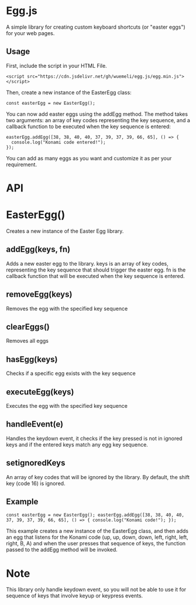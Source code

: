 # Egg.js

A simple library for creating custom keyboard shortcuts (or "easter eggs") for your web pages.

## Usage
First, include the script in your HTML File.

```<script src="https://cdn.jsdelivr.net/gh/wuemeli/egg.js/egg.min.js"></script>```

Then, create a new instance of the EasterEgg class:

```const easterEgg = new EasterEgg();```

You can now add easter eggs using the addEgg method. The method takes two arguments: an array of key codes representing the key sequence, and a callback function to be executed when the key sequence is entered:


```
easterEgg.addEgg([38, 38, 40, 40, 37, 39, 37, 39, 66, 65], () => {
  console.log("Konami code entered!");
});
```
You can add as many eggs as you want and customize it as per your requirement.

# API
# EasterEgg()
Creates a new instance of the Easter Egg library.

## addEgg(keys, fn)
Adds a new easter egg to the library. keys is an array of key codes, representing the key sequence that should trigger the easter egg. fn is the callback function that will be executed when the key sequence is entered.

## removeEgg(keys)
Removes the egg with the specified key sequence

## clearEggs()
Removes all eggs 

## hasEgg(keys)
Checks if a specific egg exists with the key sequence

## executeEgg(keys)
Executes the egg with the specified key sequence
## handleEvent(e)
Handles the keydown event, it checks if the key pressed is not in ignored keys and if the entered keys match any egg key sequence.

## setignoredKeys
An array of key codes that will be ignored by the library. By default, the shift key (code 16) is ignored.

## Example

``
const easterEgg = new EasterEgg();
easterEgg.addEgg([38, 38, 40, 40, 37, 39, 37, 39, 66, 65], () => {
  console.log("Konami code!");
});
``

This example creates a new instance of the EasterEgg class, and then adds an egg that listens for the Konami code (up, up, down, down, left, right, left, right, B, A) and when the user presses that sequence of keys, the function passed to the addEgg method will be invoked.

# Note
This library only handle keydown event, so you will not be able to use it for sequence of keys that involve keyup or keypress events.
